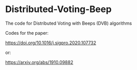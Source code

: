 # Distributed-Voting-Beep
The code for Distributed Voting with Beeps (DVB) algorithms

Codes for the paper:

https://doi.org/10.1016/j.sigpro.2020.107732

or:

https://arxiv.org/abs/1910.09882
